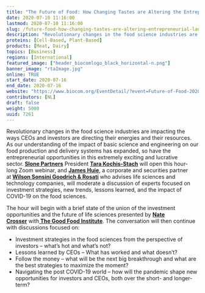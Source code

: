 ```yaml
---
title: "The Future of Food: How Changing Tastes are Altering the Entrepreneurial Landscape"
date: 2020-07-10 11:16:00
lastmod: 2020-07-10 11:16:00
slug: /future-food-how-changing-tastes-are-altering-entrepreneurial-landscape
description: "Revolutionary changes in the food science industries are impacting the ways CEOs and investors are directing their energies and their resources."
proteins: [Cell-Based, Plant-Based]
products: [Meat, Dairy]
topics: [Business]
regions: [International]
featured_image: ["header_biocomlogo_black_horizontal-n.png"]
banner_image: "rtaImage.jpg"
online: TRUE
start_date: 2020-07-16
end_date: 2020-07-16
website: "https://www.biocom.org/EventDetail/?event=Future-of-Food-2020"
contributors: [NL]
draft: false
weight: 5000
uuid: 7261
---
```

<p>Revolutionary changes in the food science industries are impacting the ways CEOs and investors are directing their energies and their resources. As our understanding of the impact of basic science and engineering on our food production and delivery systems has expanded, so have the entrepreneurial opportunities in this extremely exciting and lucrative sector.<strong> </strong><a href="https://www.slonepartners.com/"><strong>Slone Partners</strong></a> President <a href="https://www.slonepartners.com/leadership-advisory-board/tara-kochis-stach/"><strong>Tara Kochis-Stach</strong></a> will open this hour-long Zoom webinar, and <a href="https://nam04.safelinks.protection.outlook.com/?url=https%3A%2F%2Furldefense.proofpoint.com%2Fv2%2Furl%3Fu%3Dhttps-3A__nam04.safelinks.protection.outlook.com_-3Furl-3Dhttps-253A-252F-252Fwww.linkedin.com-252Fin-252Fjahuie-252F-26data-3D02-257C01-257Cbjenkins-2540biocom.org-257Cb58e673a8abc4bb3a45108d817ce93ab-257C4d21cb29888647efa15939f47071b119-257C1-257C0-257C637285523312075770-26sdata-3D8yW-252BlfJKBu8UgtVQlWvB-252FG-252Bgba3CDIJMAjIX-252Bj2hM4E-253D-26reserved-3D0%26d%3DDwMGaQ%26c%3DeuGZstcaTDllvimEN8b7jXrwqOf-v5A_CdpgnVfiiMM%26r%3DZzmGUjr0agS5A4Db4NfWuvIYMhMv8jrI5bMErFGv4ao%26m%3DEkNRfr1H9worn4mAjdYZWI_kcXd_83q2hCFc0pSkuV4%26s%3DgeGtGPADX-vA-g_PkB2bno88JZTHnmkEstPpzFIEX8Y%26e%3D&data=02%7C01%7Cbjenkins%40biocom.org%7C3f35ce3c2535415efbdd08d817df455b%7C4d21cb29888647efa15939f47071b119%7C1%7C0%7C637285595002854319&sdata=1Vs8bnc2KN%2FLk4SS%2BbA7kEKDKx6%2Bj7abZ4%2Brw8%2BKLII%3D&reserved=0"><strong>James Huie</strong></a>, a corporate and securities partner at<strong> </strong><a href="https://www.wsgr.com/en/"><strong>Wilson Sonsini Goodrich & Rosati</strong></a><strong> </strong>who advises life sciences and technology companies, will moderate a discussion of experts focused on investment strategies, new trends, lessons learned, and the impact of COVID-19 on the food sciences.</p>
<p>The hour will begin with a brief state of the union of the investment opportunities and the future of life sciences presented by <a href="https://www.linkedin.com/in/natecrosser/"><strong>Nate Crosser</strong></a> with<a href="https://www.gfi.org/"><strong> The Good Food Institute</strong></a>. The conversation will then continue with discussions focused on:</p>
<ul>
<li>Investment strategies in the food sciences from the perspective of investors – what’s hot and what’s not?</li>
<li>Lessons learned by CEOs – What has worked and what doesn’t?</li>
<li>Follow the money – what will be the next big breakthrough and what are the best strategies to maximize the moment?</li>
<li>Navigating the post COVID-19 world – how will the pandemic shape new opportunities for investors and CEOs, both over the short- and longer-term?</li>
</ul>
